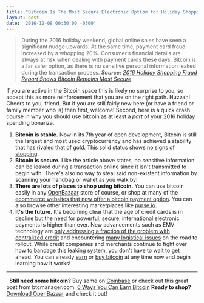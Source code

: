 ```yaml
---
title: "Bitcoin Is The Most Secure Electronic Option for Holiday Shopping" 
layout: post
date: '2016-12-08 00:30:00 -0300'
---
```

        


> During the 2016 holiday weekend, global online sales have seen a significant nudge upwards. At the same time, payment card fraud increased by a whopping 20%. Consumer’s financial details are always at risk when dealing with payment cards these days. Bitcoin is a far safer option, as there is no sensitive personal information leaked during the transaction process. _**Source:** [2016 Holiday Shopping Fraud Report Shows Bitcoin Remains Most Secure](http://www.newsbtc.com/2016/12/03/2016-holiday-shopping-fraud-report-shows-bitcoin-remains-secure/)_

If you are active in the Bitcoin space this is likely no surprise to you, so accept this as more reinforcement that you are on the right path. Huzzah! Cheers to you, friend. But if you are still fairly new here (or have a friend or family member who is) then first, welcome! Second, here is a quick crash course in why you should use bitcoin as at least a _part_ of your 2016 holiday spending bonanza.

1.  **Bitcoin is stable.** Now in its 7th year of open development, Bitcoin is still the largest and most used cryptocurrency and has achieved a stability that [has rivaled that of gold](http://blogs.wsj.com/moneybeat/2016/04/19/is-bitcoin-becoming-more-stable-than-gold/). This solid status shows [no signs of stopping](https://www.cryptocoinsnews.com/bitcoin-price-achieves-stability-why-it-will-continue/).
2.  **Bitcoin is secure.** Like the article above states, no sensitive information can be leaked during a transaction online since it isn't transmitted to begin with. There's also no way to steal said non-existent information by scanning your handbag or wallet as you walk by!
3.  **There are lots of places to shop using bitcoin.** You can use bitcoin easily in any [OpenBazaar](http://openbazaar.org) store of course, or shop at many of the [ecommerce websites that now offer a bitcoin payment option](https://www.lifewire.com/big-sites-that-accept-bitcoin-payments-3485965). You can also browse other interesting marketplaces like [purse.io](http://purse.io).
4.  **It's the future.** It's becoming clear that the age of credit cards is in decline but the need for powerful, secure, international electronic payments is higher than ever. New advancements such as EMV technology are [only addressing a fraction of the problem with centralized credit](http://www.businessinsider.com/online-fraud-poses-major-threat-holiday-season-2016-11) and encountering [many logistical issues](http://qz.com/717876/the-chip-card-transition-in-the-us-has-been-a-disaster/) on the road to rollout. While credit companies and merchants continue to fight over how to bandage this leaking system, you don't have to wait to get ahead. You can already [earn](https://btcmanager.com/news/finance/six-ways-you-can-earn-bitcoin/) or [buy bitcoin](http://coinbase.com) at any time now and begin learning how it works!

* * *

  **Still need some bitcoin?** Buy some on [Coinbase](http://coinbase.com) or check out this great post from btcmanager.com: [6 Ways You Can Earn Bitcoin](https://btcmanager.com/news/finance/six-ways-you-can-earn-bitcoin/) **Ready to shop?** [Download OpenBazaar](http://openbazaar.org) and check it out!  